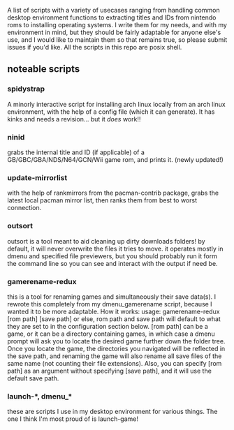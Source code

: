 A list of scripts with a variety of usecases ranging from handling common desktop environment functions to extracting titles and IDs from nintendo roms to installing operating systems. I write them for my needs, and with my environment in mind, but they should be fairly adaptable for anyone else's use, and I would like to maintain them so that remains true, so please submit issues if you'd like. All the scripts in this repo are posix shell.

## noteable scripts
### spidystrap
A minorly interactive script for installing arch linux locally from an arch linux environment, with the help of a config file (which it can generate). It has kinks and needs a revision... but it *does* work!!

### ninid
grabs the internal title and ID (if applicable) of a GB/GBC/GBA/NDS/N64/GCN/Wii game rom, and prints it.
(newly updated!)

### update-mirrorlist
with the help of rankmirrors from the pacman-contrib package, grabs the latest local pacman mirror list, then ranks them from best to worst connection.

### outsort
outsort is a tool meant to aid cleaning up dirty downloads folders! by default, it will never overwrite the files it tries to move. it operates mostly in dmenu and specified file previewers, but you should probably run it form the command line so you can see and interact with the output if need be.

### gamerename-redux
this is a tool for renaming games and simultaneously their save data(s). I rewrote this completely from my dmenu_gamerename script, because I wanted it to be more adaptable. How it works: usage: gamerename-redux [rom path] [save path] or else, rom path and save path will default to what they are set to in the configuration section below. [rom path] can be a game, or it can be a directory containing games, in which case a dmenu prompt will ask you to locate the desired game further down the folder tree. Once you locate the game, the directories you navigated will be reflected in the save path, and renaming the game will also rename all save files of the same name (not counting their file extensions). Also, you can specify [rom path] as an argument without specifying [save path], and it will use the default save path.


### launch-\*, dmenu_\*
these are scripts I use in my desktop environment for various things. The one I think I'm most proud of is launch-game!
